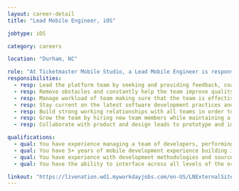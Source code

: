 ```yaml
---
layout: career-detail
title: "Lead Mobile Engineer, iOS"

jobtype: iOS

category: careers

location: "Durham, NC"

role: "At Ticketmaster Mobile Studio, a Lead Mobile Engineer is responsible for leading a team of developers to ensure that the team is growing in their capabilities, delivering high quality software, and coordinating efforts with senior management. They have expertise in the platform and are expected to have a hands on role in the day to day engineering efforts. The manager is able to provide constructive feedback to the team and make decisions on best technical practices the team should prioritize. This role is the primary hiring manager for the team. They will be responsible for designing, growing, and cultivating the team’s culture and size."
responsibilities:
  - resp: Lead the platform team by seeking and providing feedback, coaching, and providing best practices for hard and soft skills for all team members.
  - resp: Remove obstacles and constantly help the team improve quality and production.
  - resp: Manage workload of team making sure that the team is effective.
  - resp: Stay current on the latest software development practices and communicate those to the team to constantly improve their quality and performance.
  - resp: Build strong working relationships with all teams in order to become a trusted ally in the development process.
  - resp: Grow the team by hiring new team members while maintaining a high bar for the quality of the team.
  - resp: Collaborate with product and design leads to prototype and implement features of new and existing products.

qualifications:
  - qual: You have experience managing a team of developers, performing technical code reviews, and planning project requirements
  - qual: You have 5+ years of mobile development experience building iOS applications with a strong understanding of Cocoa design patterns and API design
  - qual: You have experience with development methodologies and source control systems
  - qual: You have the ability to interface across all levels of the organization and work with multiple stakeholders

linkout: "https://livenation.wd1.myworkdayjobs.com/en-US/LNExternalSite/job/Durham-NC-USA/Lead-Mobile-Developer_JR-00445-1"
---
```

